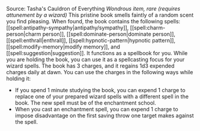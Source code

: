 Source: Tasha's Cauldron of Everything
*Wondrous item, rare (requires attunement by a wizard)*
This pristine book smells faintly of a random scent you find pleasing. When found, the book contains the following spells: [[spell:antipathy-sympathy|antipathy/sympathy]], [[spell:charm-person|charm person]], [[spell:dominate-person|dominate person]], [[spell:enthrall|enthrall]], [[spell:hypnotic-pattern|hypnotic pattern]], [[spell:modify-memory|modify memory]], and [[spell:suggestion|suggestion]]. It functions as a spellbook for you.
While you are holding the book, you can use it as a spellcasting focus for your wizard spells.
The book has 3 charges, and it regains 1d3 expended charges daily at dawn. You can use the charges in the following ways while holding it:
* If you spend 1 minute studying the book, you can expend 1 charge to replace one of your prepared wizard spells with a different spell in the book. The new spell must be of the enchantment school.
* When you cast an enchantment spell, you can expend 1 charge to impose disadvantage on the first saving throw one target makes against the spell.